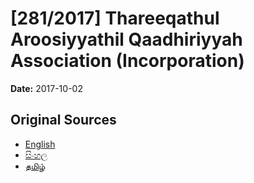 # [281/2017] Thareeqathul Aroosiyyathil Qaadhiriyyah Association (Incorporation)

**Date:** 2017-10-02

## Original Sources

- [English](https://documents.gov.lk/view/bills/2017/10/281-2017_E.pdf)
- [සිංහල](https://documents.gov.lk/view/bills/2017/10/281-2017_S.pdf)
- [தமிழ்](https://documents.gov.lk/view/bills/2017/10/281-2017_T.pdf)
